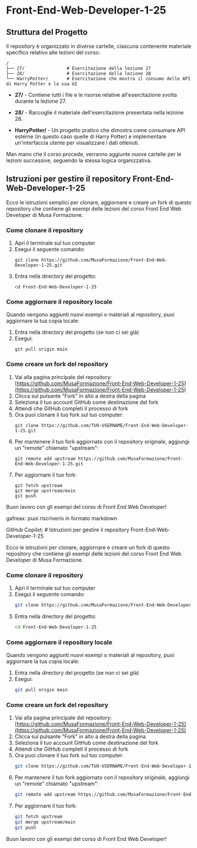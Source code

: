 # Front-End-Web-Developer-1-25

## Struttura del Progetto

Il repository è organizzato in diverse cartelle, ciascuna contenente materiale specifico relativo alle lezioni del corso:

```
/
├── 27/                # Esercitazione della lezione 27
├── 28/                # Esercitazione della lezione 28
└── HarryPotter/       # Esercitazione che mostra il consumo delle API di Harry Potter e la sua UI
```

- **27/** - Contiene tutti i file e le risorse relative all'esercitazione svolta durante la lezione 27.
  
- **28/** - Raccoglie il materiale dell'esercitazione presentata nella lezione 28.
  
- **HarryPotter/** - Un progetto pratico che dimostra come consumare API esterne (in questo caso quelle di Harry Potter) e implementare un'interfaccia utente per visualizzare i dati ottenuti.

Man mano che il corso procede, verranno aggiunte nuove cartelle per le lezioni successive, seguendo la stessa logica organizzativa.

## Istruzioni per gestire il repository Front-End-Web-Developer-1-25

Ecco le istruzioni semplici per clonare, aggiornare e creare un fork di questo repository che contiene gli esempi delle lezioni del corso Front End Web Developer di Musa Formazione.

### Come clonare il repository

1. Apri il terminale sul tuo computer
2. Esegui il seguente comando:
   ```
   git clone https://github.com/MusaFormazione/Front-End-Web-Developer-1-25.git
   ```
3. Entra nella directory del progetto:
   ```
   cd Front-End-Web-Developer-1-25
   ```

### Come aggiornare il repository locale

Quando vengono aggiunti nuovi esempi o materiali al repository, puoi aggiornare la tua copia locale:

1. Entra nella directory del progetto (se non ci sei già)
2. Esegui:
   ```
   git pull origin main
   ```

### Come creare un fork del repository

1. Vai alla pagina principale del repository: [https://github.com/MusaFormazione/Front-End-Web-Developer-1-25](https://github.com/MusaFormazione/Front-End-Web-Developer-1-25)
2. Clicca sul pulsante "Fork" in alto a destra della pagina
3. Seleziona il tuo account GitHub come destinazione del fork
4. Attendi che GitHub completi il processo di fork
5. Ora puoi clonare il tuo fork sul tuo computer:
   ```
   git clone https://github.com/TUO-USERNAME/Front-End-Web-Developer-1-25.git
   ```
6. Per mantenere il tuo fork aggiornato con il repository originale, aggiungi un "remote" chiamato "upstream":
   ```
   git remote add upstream https://github.com/MusaFormazione/Front-End-Web-Developer-1-25.git
   ```
7. Per aggiornare il tuo fork:
   ```
   git fetch upstream
   git merge upstream/main
   git push
   ```

Buon lavoro con gli esempi del corso di Front End Web Developer!

gafreax: puoi riscriverlo in formato markdown

GitHub Copilot: # Istruzioni per gestire il repository Front-End-Web-Developer-1-25

Ecco le istruzioni per clonare, aggiornare e creare un fork di questo repository che contiene gli esempi delle lezioni del corso Front End Web Developer di Musa Formazione.

### Come clonare il repository

1. Apri il terminale sul tuo computer
2. Esegui il seguente comando:
   ```bash
   git clone https://github.com/MusaFormazione/Front-End-Web-Developer-1-25.git
   ```
3. Entra nella directory del progetto:
   ```bash
   cd Front-End-Web-Developer-1-25
   ```

### Come aggiornare il repository locale

Quando vengono aggiunti nuovi esempi o materiali al repository, puoi aggiornare la tua copia locale:

1. Entra nella directory del progetto (se non ci sei già)
2. Esegui:
   ```bash
   git pull origin main
   ```

### Come creare un fork del repository

1. Vai alla pagina principale del repository: [https://github.com/MusaFormazione/Front-End-Web-Developer-1-25](https://github.com/MusaFormazione/Front-End-Web-Developer-1-25)
2. Clicca sul pulsante "Fork" in alto a destra della pagina
3. Seleziona il tuo account GitHub come destinazione del fork
4. Attendi che GitHub completi il processo di fork
5. Ora puoi clonare il tuo fork sul tuo computer:
   ```bash
   git clone https://github.com/TUO-USERNAME/Front-End-Web-Developer-1-25.git
   ```
6. Per mantenere il tuo fork aggiornato con il repository originale, aggiungi un "remote" chiamato "upstream":
   ```bash
   git remote add upstream https://github.com/MusaFormazione/Front-End-Web-Developer-1-25.git
   ```
7. Per aggiornare il tuo fork:
   ```bash
   git fetch upstream
   git merge upstream/main
   git push
   ```

Buon lavoro con gli esempi del corso di Front End Web Developer!